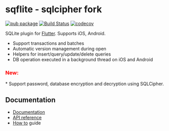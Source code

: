 # sqflite - sqlcipher fork

[![pub package](https://img.shields.io/pub/v/sqflite.svg)](https://pub.dev/packages/sqflite)
[![Build Status](https://travis-ci.org/tekartik/sqflite.svg?branch=master)](https://travis-ci.org/tekartik/sqflite)
[![codecov](https://codecov.io/gh/tekartik/sqflite/branch/master/graph/badge.svg)](https://codecov.io/gh/tekartik/sqflite)

SQLite plugin for [Flutter](https://flutter.io).
Supports iOS, Android.

* Support transactions and batches
* Automatic version management during open
* Helpers for insert/query/update/delete queries
* DB operation executed in a background thread on iOS and Android  
<h3 style="color:red">New: </h3>
* Support password, database encryption and decryption using SQLCipher.

[//]: # (* Linux/Windows/DartVM support using [sqflite_common_ffi]&#40;https://pub.dev/packages/sqflite_common_ffi&#41;)

## Documentation

* [Documentation](https://github.com/tekartik/sqflite/blob/master/sqflite/README.md)
* [API reference](https://pub.dartlang.org/documentation/sqflite/latest/sqflite/sqflite-library.html)
* [How to](https://github.com/tekartik/sqflite/blob/master/sqflite/doc/how_to.md) guide

